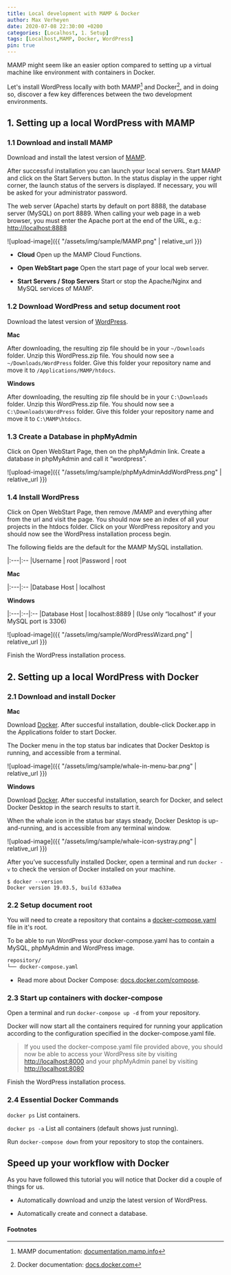 ```yaml
---
title: Local development with MAMP & Docker
author: Max Verheyen
date: 2020-07-08 22:30:00 +0200
categories: [Localhost, 1. Setup]
tags: [Localhost,MAMP, Docker, WordPress]
pin: true
---
```


MAMP might seem like an easier option compared to setting up a virtual machine like environment with containers in Docker.

Let's install WordPress locally with both MAMP[^footnote] and Docker[^footnote-2], and in doing so, discover a few key differences between the two development environments.

## 1. Setting up a local WordPress with MAMP

### 1.1 Download and install MAMP

Download and install the latest version of [MAMP](https://www.mamp.info/en/).

After successful installation you can launch your local servers. Start MAMP and click on the Start Servers button. In the status display in the upper right corner, the launch status of the servers is displayed. If necessary, you will be asked for your administrator password.

The web server (Apache) starts by default on port 8888, the database server (MySQL) on port 8889. When calling your web page in a web browser, you must enter the Apache port at the end of the URL, e.g.: [http://localhost:8888](http://localhost:8888)

![upload-image]({{ "/assets/img/sample/MAMP.png" | relative_url }})

* **Cloud**
Open up the MAMP Cloud Functions.

* **Open WebStart page**
Open the start page of your local web server.

* **Start Servers / Stop Servers**
Start or stop the Apache/Nginx and MySQL services of MAMP.

### 1.2 Download WordPress and setup document root

Download the latest version of [WordPress](https://wordPress.org/download/).

**Mac**

After downloading, the resulting zip file should be in your `~/Downloads` folder. Unzip this WordPress.zip file. You should now see a `~/Downloads/WordPress` folder. Give this folder your repository name and move it to `/Applications/MAMP/htdocs`.

**Windows**

After downloading, the resulting zip file should be in your `C:\Downloads` folder. Unzip this WordPress.zip file. You should now see a `C:\Downloads\WordPress` folder. Give this folder your repository name and move it to `C:\MAMP\htdocs`.

### 1.3 Create a Database in phpMyAdmin

Click on Open WebStart Page, then on the phpMyAdmin link. Create a database in phpMyAdmin and call it “wordpress”.

![upload-image]({{ "/assets/img/sample/phpMyAdminAddWordPress.png" | relative_url }})

### 1.4 Install WordPress

Click on Open WebStart Page, then remove /MAMP and everything after from the url and visit the page. You should now see an index of all your projects in the htdocs folder. Click on your WordPress repository and you should now see the WordPress installation process begin.

The following fields are the default for the MAMP MySQL installation.

|:---|:--
|Username | root
|Password | root

**Mac**

|:---|:--
|Database Host | localhost

**Windows** 

|:---|:--|:--
|Database Host | localhost:8889 | (Use only “localhost” if your MySQL port is 3306)

![upload-image]({{ "/assets/img/sample/WordPressWizard.png" | relative_url }})

Finish the WordPress installation process.

## 2. Setting up a local WordPress with Docker

### 2.1 Download and install Docker

**Mac**

Download [Docker](https://hub.docker.com/editions/community/docker-ce-desktop-mac/). After succesful installation, double-click Docker.app in the Applications folder to start Docker.

The Docker menu in the top status bar indicates that Docker Desktop is running, and accessible from a terminal.

![upload-image]({{ "/assets/img/sample/whale-in-menu-bar.png" | relative_url }})

**Windows**

Download [Docker](https://hub.docker.com/editions/community/docker-ce-desktop-windows/). After succesful installation, search for Docker, and select Docker Desktop in the search results to start it.

When the whale icon in the status bar stays steady, Docker Desktop is up-and-running, and is accessible from any terminal window.

![upload-image]({{ "/assets/img/sample/whale-icon-systray.png" | relative_url }})

After you’ve successfully installed Docker, open a terminal and run `docker -v` to check the version of Docker installed on your machine.

```terminal
$ docker --version
Docker version 19.03.5, build 633a0ea
```
### 2.2 Setup document root

You will need to create a repository that contains a [docker-compose.yaml](https://gist.github.com/bradtraversy/faa8de544c62eef3f31de406982f1d42) file in it's root.

To be able to run WordPress your docker-compose.yaml has to contain a MySQL, phpMyAdmin and WordPress image.

```sh
repository/
└── docker-compose.yaml
```

- Read more about Docker Compose: [docs.docker.com/compose](https://docs.docker.com/compose/).

### 2.3 Start up containers with docker-compose

Open a terminal and run `docker-compose up -d` from your repository.

Docker will now start all the containers required for running your application according to the configuration specified in the docker-compose.yaml file.

> If you used the docker-compose.yaml file provided above, you should now be able to access your WordPress site by visiting [http://localhost:8000](http://localhost:8000) and your phpMyAdmin panel by visiting [http://localhost:8080](http://localhost:8080)

Finish the WordPress installation process.

### 2.4 Essential Docker Commands

`docker ps` List containers.

`docker ps -a` List all containers (default shows just running).

Run `docker-compose down` from your repository to stop the containers.

## Speed up your workflow with Docker

As you have followed this tutorial you will notice that Docker did a couple of things for us.

* Automatically download and unzip the latest version of WordPress.

* Automatically create and connect a database.

#### Footnotes

[^footnote]: MAMP documentation: [documentation.mamp.info](https://documentation.mamp.info/)

[^footnote-2]: Docker documentation: [docs.docker.com](https://docs.docker.com/)